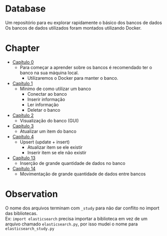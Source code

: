 # Database
Um repositório para eu explorar rapidamente o básico dos bancos de dados
Os bancos de dados utilizados foram montados utilizando Docker.  

# Chapter

* [Capítulo 0](chapter00/)
  * Para começar a aprender sobre os bancos é recomendado ter o banco na sua máquina local.
    * Utilizaremos o Docker para manter o banco.  
* [Capítulo 1](chapter01/)
  * Mínimo de como utilizar um banco
    * Conectar ao banco
    * Inserir informação
    * Ler informação
    * Deletar o banco
* [Capítulo 2](chapter02/)
  * Visualização do banco (GUI)
* [Capítulo 3](chapter03/)
  * Atualizar um item do banco
* [Capítulo 4](chapter04/)
  * Upsert (update + insert)
    * Atualizar item se ele existir
    * Inserir item se ele não existir
* [Capítulo 13](chapter13/)
  * Inserção de grande quantidade de dados no banco
* [Capítulo 14](chapter14/)
  * Movimentação de grande quantidade de dados entre bancos
  
# Observation
O nome dos arquivos terminam com `_study` para não dar conflito no import das bibliotecas.  
Ex: `import elasticsearch` precisa importar a biblioteca em vez de um arquivo chamado `elasticsearch.py`, por isso mudei o nome para `elasticsearch_study.py`  